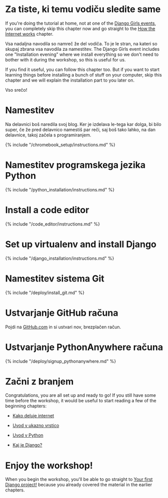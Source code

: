 # Za tiste, ki temu vodiču sledite same

If you're doing the tutorial at home, not at one of the [Django Girls events](https://djangogirls.org/events/), you can completely skip this chapter now and go straight to the [How the Internet works](../how_the_internet_works/README.md) chapter.

Vsa nadaljna navodila so namreč že del vodiča. To je le stran, na kateri so skupaj zbrana vsa navodila za namestitev. The Django Girls event includes one "Installation evening" where we install everything so we don't need to bother with it during the workshop, so this is useful for us.

If you find it useful, you can follow this chapter too. But if you want to start learning things before installing a bunch of stuff on your computer, skip this chapter and we will explain the installation part to you later on.

Vso srečo!

# Namestitev

Na delavnici boš naredila svoj blog. Ker je izdelava le-tega kar dolga, bi bilo super, če že pred delavnico namestiš par reči, saj boš tako lahko, na dan delavnice, takoj začela s programiranjem.

<!--sec data-title="Chromebook setup (if you're using one)"
data-id="chromebook_setup" data-collapse=true ces--> {% include "/chromebook_setup/instructions.md" %} 

<!--endsec-->

# Namestitev programskega jezika Python

{% include "/python_installation/instructions.md" %}

# Install a code editor

{% include "/code_editor/instructions.md" %}

# Set up virtualenv and install Django

{% include "/django_installation/instructions.md" %}

# Namestitev sistema Git

{% include "/deploy/install_git.md" %}

# Ustvarjanje GitHub računa

Pojdi na [GitHub.com](https://www.github.com) in si ustvari nov, brezplačen račun.

# Ustvarjanje PythonAnywhere računa

{% include "/deploy/signup_pythonanywhere.md" %}

# Začni z branjem

Congratulations, you are all set up and ready to go! If you still have some time before the workshop, it would be useful to start reading a few of the beginning chapters:

* [Kako deluje internet](../how_the_internet_works/README.md)

* [Uvod v ukazno vrstico](../intro_to_command_line/README.md)

* [Uvod v Python](../python_introduction/README.md)

* [Kaj je Django?](../django/README.md)

# Enjoy the workshop!

When you begin the workshop, you'll be able to go straight to [Your first Django project!](../django_start_project/README.md) because you already covered the material in the earlier chapters.